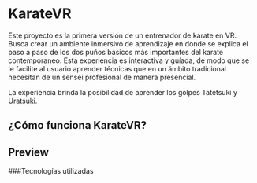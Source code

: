 # KarateVR
Este proyecto es la primera versión de un entrenador de karate en VR. Busca crear un ambiente inmersivo de aprendizaje en donde se explica el paso a paso de los dos puños básicos más importantes del karate contemporaneo.
Esta experiencia es interactiva y guíada, de modo que se le facilite al usuario aprender técnicas que en un ámbito tradicional necesitan de un sensei profesional de manera presencial.

La experiencia brinda la posibilidad de aprender los golpes Tatetsuki y Uratsuki. 

## ¿Cómo funciona KarateVR?
## Preview
###Tecnologías utilizadas
